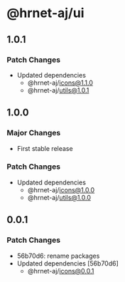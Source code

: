 # @hrnet-aj/ui

## 1.0.1

### Patch Changes

- Updated dependencies
  - @hrnet-aj/icons@1.1.0
  - @hrnet-aj/utils@1.0.1

## 1.0.0

### Major Changes

- First stable release

### Patch Changes

- Updated dependencies
  - @hrnet-aj/icons@1.0.0
  - @hrnet-aj/utils@1.0.0

## 0.0.1

### Patch Changes

- 56b70d6: rename packages
- Updated dependencies [56b70d6]
  - @hrnet-aj/icons@0.0.1
